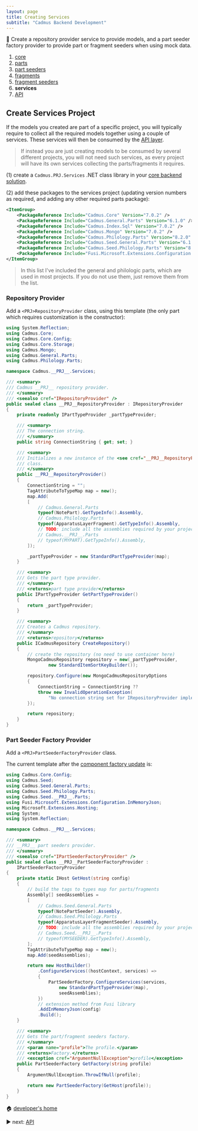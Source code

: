 ```yaml
---
layout: page
title: Creating Services
subtitle: "Cadmus Backend Development"
---
```


📌 Create a repository provider service to provide models, and a part seeder factory provider to provide part or fragment seeders when using mock data.

1. [core](core.md)
2. [parts](parts.md)
3. [part seeders](part-seeders.md)
4. [fragments](fragments.md)
5. [fragment seeders](fragment-seeders.md)
6. **services**
7. [API](api.md)

## Create Services Project

If the models you created are part of a specific project, you will typically require to collect all the required models together using a couple of services. These services will then be consumed by the [API layer](api.md).

>If instead you are just creating models to be consumed by several different projects, you will not need such services, as every project will have its own services collecting the parts/fragments it requires.

(1) create a `Cadmus.PRJ.Services` .NET class library in your [core backend solution](core.md).

(2) add these packages to the services project (updating version numbers as required, and adding any other required parts package):

```xml
<ItemGroup>
    <PackageReference Include="Cadmus.Core" Version="7.0.2" />
    <PackageReference Include="Cadmus.General.Parts" Version="6.1.0" />
    <PackageReference Include="Cadmus.Index.Sql" Version="7.0.2" />
    <PackageReference Include="Cadmus.Mongo" Version="7.0.2" />
    <PackageReference Include="Cadmus.Philology.Parts" Version="8.2.0" />
    <PackageReference Include="Cadmus.Seed.General.Parts" Version="6.1.0" />
    <PackageReference Include="Cadmus.Seed.Philology.Parts" Version="8.2.0" />
    <PackageReference Include="Fusi.Microsoft.Extensions.Configuration.InMemoryJson" Version="3.0.0" />
</ItemGroup>
```

>In this list I've included the general and philologic parts, which are used in most projects. If you do not use them, just remove them from the list.

### Repository Provider

Add a `<PRJ>RepositoryProvider` class, using this template (the only part which requires customization is the constructor):

```cs
using System.Reflection;
using Cadmus.Core;
using Cadmus.Core.Config;
using Cadmus.Core.Storage;
using Cadmus.Mongo;
using Cadmus.General.Parts;
using Cadmus.Philology.Parts;

namespace Cadmus.__PRJ__.Services;

/// <summary>
/// Cadmus __PRJ__ repository provider.
/// </summary>
/// <seealso cref="IRepositoryProvider" />
public sealed class __PRJ__RepositoryProvider : IRepositoryProvider
{
    private readonly IPartTypeProvider _partTypeProvider;

    /// <summary>
    /// The connection string.
    /// </summary>
    public string ConnectionString { get; set; }

    /// <summary>
    /// Initializes a new instance of the <see cref="__PRJ__RepositoryProvider"/>
    /// class.
    /// </summary>
    public __PRJ__RepositoryProvider()
    {
        ConnectionString = "";
        TagAttributeToTypeMap map = new();
        map.Add(
        [
            // Cadmus.General.Parts
            typeof(NotePart).GetTypeInfo().Assembly,
            // Cadmus.Philology.Parts
            typeof(ApparatusLayerFragment).GetTypeInfo().Assembly,
            // TODO: include all the assemblies required by your project
            // Cadmus.__PRJ__.Parts
            // typeof(MYPART).GetTypeInfo().Assembly,
        ]);

        _partTypeProvider = new StandardPartTypeProvider(map);
    }

    /// <summary>
    /// Gets the part type provider.
    /// </summary>
    /// <returns>part type provider</returns>
    public IPartTypeProvider GetPartTypeProvider()
    {
        return _partTypeProvider;
    }

    /// <summary>
    /// Creates a Cadmus repository.
    /// </summary>
    /// <returns>repository</returns>
    public ICadmusRepository CreateRepository()
    {
        // create the repository (no need to use container here)
        MongoCadmusRepository repository = new(_partTypeProvider,
                new StandardItemSortKeyBuilder());

        repository.Configure(new MongoCadmusRepositoryOptions
        {
            ConnectionString = ConnectionString ??
            throw new InvalidOperationException(
                "No connection string set for IRepositoryProvider implementation")
        });

        return repository;
    }
}
```

### Part Seeder Factory Provider

Add a `<PRJ>PartSeederFactoryProvider` class.

The current template after the [component factory update](../history.md#2023-02-01---backend-infrastructure-upgrade) is:

```cs
using Cadmus.Core.Config;
using Cadmus.Seed;
using Cadmus.Seed.General.Parts;
using Cadmus.Seed.Philology.Parts;
using Cadmus.Seed.__PRJ__.Parts;
using Fusi.Microsoft.Extensions.Configuration.InMemoryJson;
using Microsoft.Extensions.Hosting;
using System;
using System.Reflection;

namespace Cadmus.__PRJ__.Services;

/// <summary>
/// __PRJ__ part seeders provider.
/// </summary>
/// <seealso cref="IPartSeederFactoryProvider" />
public sealed class __PRJ__PartSeederFactoryProvider :
    IPartSeederFactoryProvider
{
    private static IHost GetHost(string config)
    {
        // build the tags to types map for parts/fragments
        Assembly[] seedAssemblies =
        [
            // Cadmus.Seed.General.Parts
            typeof(NotePartSeeder).Assembly,
            // Cadmus.Seed.Philology.Parts
            typeof(ApparatusLayerFragmentSeeder).Assembly,
            // TODO: include all the assemblies required by your project
            // Cadmus.Seed.__PRJ__.Parts
            // typeof(MYSEEDER).GetTypeInfo().Assembly,
        ];
        TagAttributeToTypeMap map = new();
        map.Add(seedAssemblies);

        return new HostBuilder()
            .ConfigureServices((hostContext, services) =>
            {
                PartSeederFactory.ConfigureServices(services,
                    new StandardPartTypeProvider(map),
                    seedAssemblies);
            })
            // extension method from Fusi library
            .AddInMemoryJson(config)
            .Build();
    }

    /// <summary>
    /// Gets the part/fragment seeders factory.
    /// </summary>
    /// <param name="profile">The profile.</param>
    /// <returns>Factory.</returns>
    /// <exception cref="ArgumentNullException">profile</exception>
    public PartSeederFactory GetFactory(string profile)
    {
        ArgumentNullException.ThrowIfNull(profile);

        return new PartSeederFactory(GetHost(profile));
    }
}
```

🏠 [developer's home](../toc.md)

▶️ next: [API](api.md)
